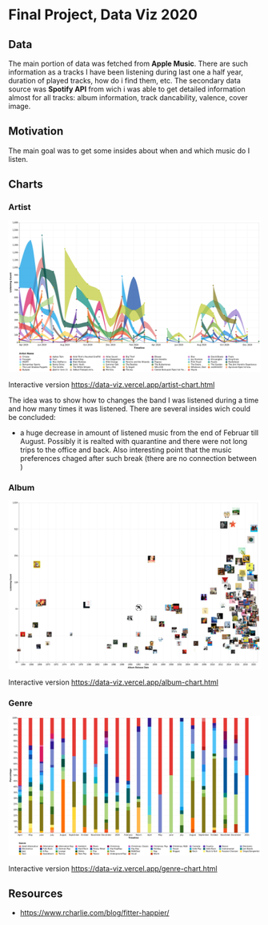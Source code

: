 # Final Project, Data Viz 2020
## Data 
The main portion of data was fetched from **Apple Music**. There are such information as a tracks I have been listening during last one a half year, duration of played tracks, how do i find them, etc. The secondary data source was **Spotify API** from wich i was able to get detailed information almost for all tracks: album information, track dancability, valence, cover image.

## Motivation
The main goal was to get some insides about when and which music do I listen. 

## Charts
### Artist 
[![Artist Chart](figs/artist-chart.png)](https://data-viz.vercel.app/artist-chart.html)

Interactive version https://data-viz.vercel.app/artist-chart.html

The idea was to show how to changes the band I was listened during a time and how many times it was listened.
There are several insides wich could be concluded:
- a huge decrease in amount of listened music from the end of Februar till August. Possibly it is realted with quarantine and there were not long trips to the office and back. Also interesting point that the music preferences chaged after such break (there are no connection between ) 


### Album

[![Album Chart](figs/album-chart.png)](https://data-viz.vercel.app/album-chart.html)

Interactive version https://data-viz.vercel.app/album-chart.html

### Genre
[![Genre Chart](figs/genre-chart.png)](https://data-viz.vercel.app/genre-chart.html)

Interactive version https://data-viz.vercel.app/genre-chart.html


## Resources
- https://www.rcharlie.com/blog/fitter-happier/

